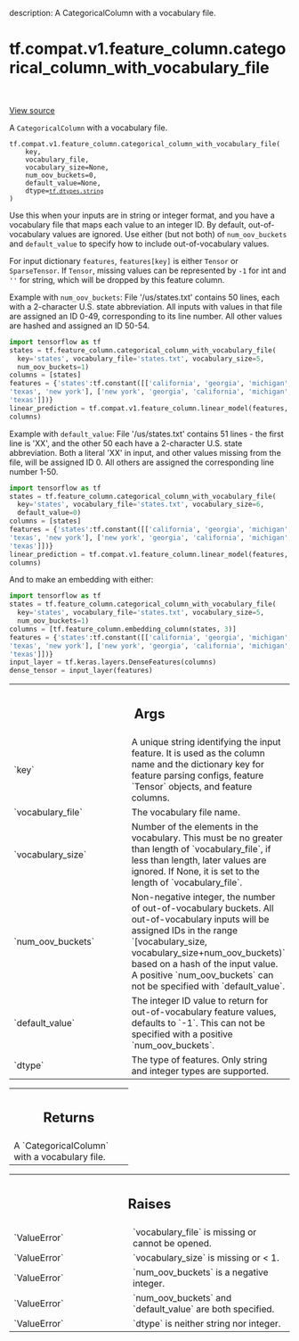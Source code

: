 description: A CategoricalColumn with a vocabulary file.

<div itemscope itemtype="http://developers.google.com/ReferenceObject">
<meta itemprop="name" content="tf.compat.v1.feature_column.categorical_column_with_vocabulary_file" />
<meta itemprop="path" content="Stable" />
</div>

# tf.compat.v1.feature_column.categorical_column_with_vocabulary_file

<!-- Insert buttons and diff -->

<table class="tfo-notebook-buttons tfo-api nocontent" align="left">

</table>

<a target="_blank" class="external" href="/code/stable/tensorflow/python/feature_column/feature_column_v2.py">View source</a>



A `CategoricalColumn` with a vocabulary file.

<pre class="devsite-click-to-copy prettyprint lang-py tfo-signature-link">
<code>tf.compat.v1.feature_column.categorical_column_with_vocabulary_file(
    key,
    vocabulary_file,
    vocabulary_size=None,
    num_oov_buckets=0,
    default_value=None,
    dtype=<a href="../../../../tf/dtypes.md#string"><code>tf.dtypes.string</code></a>
)
</code></pre>



<!-- Placeholder for "Used in" -->

Use this when your inputs are in string or integer format, and you have a
vocabulary file that maps each value to an integer ID. By default,
out-of-vocabulary values are ignored. Use either (but not both) of
`num_oov_buckets` and `default_value` to specify how to include
out-of-vocabulary values.

For input dictionary `features`, `features[key]` is either `Tensor` or
`SparseTensor`. If `Tensor`, missing values can be represented by `-1` for int
and `''` for string, which will be dropped by this feature column.

Example with `num_oov_buckets`:
File '/us/states.txt' contains 50 lines, each with a 2-character U.S. state
abbreviation. All inputs with values in that file are assigned an ID 0-49,
corresponding to its line number. All other values are hashed and assigned an
ID 50-54.

```python
import tensorflow as tf
states = tf.feature_column.categorical_column_with_vocabulary_file(
  key='states', vocabulary_file='states.txt', vocabulary_size=5,
  num_oov_buckets=1)
columns = [states]
features = {'states':tf.constant([['california', 'georgia', 'michigan',
'texas', 'new york'], ['new york', 'georgia', 'california', 'michigan',
'texas']])}
linear_prediction = tf.compat.v1.feature_column.linear_model(features,
columns)
```

Example with `default_value`:
File '/us/states.txt' contains 51 lines - the first line is 'XX', and the
other 50 each have a 2-character U.S. state abbreviation. Both a literal 'XX'
in input, and other values missing from the file, will be assigned ID 0. All
others are assigned the corresponding line number 1-50.

```python
import tensorflow as tf
states = tf.feature_column.categorical_column_with_vocabulary_file(
  key='states', vocabulary_file='states.txt', vocabulary_size=6,
  default_value=0)
columns = [states]
features = {'states':tf.constant([['california', 'georgia', 'michigan',
'texas', 'new york'], ['new york', 'georgia', 'california', 'michigan',
'texas']])}
linear_prediction = tf.compat.v1.feature_column.linear_model(features,
columns)
```

And to make an embedding with either:

```python
import tensorflow as tf
states = tf.feature_column.categorical_column_with_vocabulary_file(
  key='states', vocabulary_file='states.txt', vocabulary_size=5,
  num_oov_buckets=1)
columns = [tf.feature_column.embedding_column(states, 3)]
features = {'states':tf.constant([['california', 'georgia', 'michigan',
'texas', 'new york'], ['new york', 'georgia', 'california', 'michigan',
'texas']])}
input_layer = tf.keras.layers.DenseFeatures(columns)
dense_tensor = input_layer(features)
```

<!-- Tabular view -->
 <table class="responsive fixed orange">
<colgroup><col width="214px"><col></colgroup>
<tr><th colspan="2"><h2 class="add-link">Args</h2></th></tr>

<tr>
<td>
`key`
</td>
<td>
A unique string identifying the input feature. It is used as the
column name and the dictionary key for feature parsing configs, feature
`Tensor` objects, and feature columns.
</td>
</tr><tr>
<td>
`vocabulary_file`
</td>
<td>
The vocabulary file name.
</td>
</tr><tr>
<td>
`vocabulary_size`
</td>
<td>
Number of the elements in the vocabulary. This must be no
greater than length of `vocabulary_file`, if less than length, later
values are ignored. If None, it is set to the length of `vocabulary_file`.
</td>
</tr><tr>
<td>
`num_oov_buckets`
</td>
<td>
Non-negative integer, the number of out-of-vocabulary
buckets. All out-of-vocabulary inputs will be assigned IDs in the range
`[vocabulary_size, vocabulary_size+num_oov_buckets)` based on a hash of
the input value. A positive `num_oov_buckets` can not be specified with
`default_value`.
</td>
</tr><tr>
<td>
`default_value`
</td>
<td>
The integer ID value to return for out-of-vocabulary feature
values, defaults to `-1`. This can not be specified with a positive
`num_oov_buckets`.
</td>
</tr><tr>
<td>
`dtype`
</td>
<td>
The type of features. Only string and integer types are supported.
</td>
</tr>
</table>



<!-- Tabular view -->
 <table class="responsive fixed orange">
<colgroup><col width="214px"><col></colgroup>
<tr><th colspan="2"><h2 class="add-link">Returns</h2></th></tr>
<tr class="alt">
<td colspan="2">
A `CategoricalColumn` with a vocabulary file.
</td>
</tr>

</table>



<!-- Tabular view -->
 <table class="responsive fixed orange">
<colgroup><col width="214px"><col></colgroup>
<tr><th colspan="2"><h2 class="add-link">Raises</h2></th></tr>

<tr>
<td>
`ValueError`
</td>
<td>
`vocabulary_file` is missing or cannot be opened.
</td>
</tr><tr>
<td>
`ValueError`
</td>
<td>
`vocabulary_size` is missing or < 1.
</td>
</tr><tr>
<td>
`ValueError`
</td>
<td>
`num_oov_buckets` is a negative integer.
</td>
</tr><tr>
<td>
`ValueError`
</td>
<td>
`num_oov_buckets` and `default_value` are both specified.
</td>
</tr><tr>
<td>
`ValueError`
</td>
<td>
`dtype` is neither string nor integer.
</td>
</tr>
</table>

